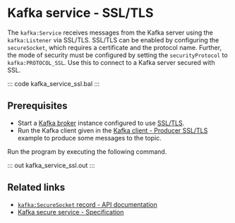 # Kafka service - SSL/TLS

The `kafka:Service` receives messages from the Kafka server using the `kafka:Listener` via SSL/TLS. SSL/TLS can be enabled by configuring the `secureSocket`, which requires a certificate and the protocol name. Further, the mode of security must be configured by setting the `securityProtocol` to `kafka:PROTOCOL_SSL`. Use this to connect to a Kafka server secured with SSL.

::: code kafka_service_ssl.bal :::

## Prerequisites
- Start a [Kafka broker](https://kafka.apache.org/quickstart) instance configured to use [SSL/TLS](https://docs.confluent.io/3.0.0/kafka/ssl.html#configuring-kafka-brokers).
- Run the Kafka client given in the [Kafka client - Producer SSL/TLS](/learn/by-example/kafka-client-producer-ssl) example to produce some messages to the topic.

Run the program by executing the following command.

::: out kafka_service_ssl.out :::

## Related links
- [`kafka:SecureSocket` record - API documentation](https://lib.ballerina.io/ballerinax/kafka/latest/records/SecureSocket)
- [Kafka secure service - Specification](https://github.com/ballerina-platform/module-ballerinax-kafka/blob/master/docs/spec/spec.md#4312-secure-listener)
